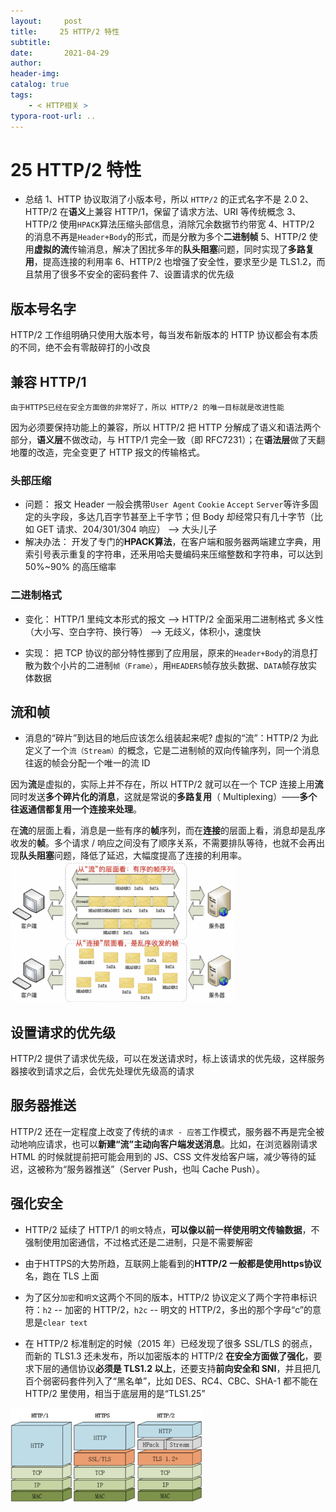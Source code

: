 ```yaml
---
layout:     post
title:     25 HTTP/2 特性
subtitle:  
date:       2021-04-29
author:     
header-img: 
catalog: true
tags:
    - < HTTP相关 >
typora-root-url: ..
---
```



# 25 HTTP/2 特性

-   总结
1、HTTP 协议取消了小版本号，所以 `HTTP/2` 的正式名字不是 2.0
2、HTTP/2 在**语义**上兼容 HTTP/1，保留了请求方法、URI 等传统概念
3、HTTP/2 使用`HPACK`算法压缩头部信息，消除冗余数据节约带宽
4、HTTP/2 的消息不再是`Header+Body`的形式，而是分散为多个**二进制帧**
5、HTTP/2 使用**虚拟的流**传输消息，解决了困扰多年的**队头阻塞**问题，同时实现了**多路复用**，提高连接的利用率
6、HTTP/2 也增强了安全性，要求至少是 TLS1.2，而且禁用了很多不安全的密码套件
7、设置请求的优先级

## 版本号名字
 HTTP/2 工作组明确只使用大版本号，每当发布新版本的 HTTP 协议都会有本质的不同，绝不会有零敲碎打的小改良

 ## 兼容 HTTP/1
    由于HTTPS已经在安全方面做的非常好了，所以 HTTP/2 的唯一目标就是改进性能

因为必须要保持功能上的兼容，所以 HTTP/2 把 HTTP 分解成了语义和语法两个部分，**语义层**不做改动，与 HTTP/1 完全一致（即 RFC7231）；在**语法层**做了天翻地覆的改造，完全变更了 HTTP 报文的传输格式。

### 头部压缩
-   问题：
报文 Header 一般会携带`User Agent` `Cookie` `Accept` `Server`等许多固定的头字段，多达几百字节甚至上千字节；但 Body 却经常只有几十字节（比如 GET 请求、204/301/304 响应） --> 大头儿子
-   解决办法：
开发了专门的**HPACK算法**，在客户端和服务器两端建立字典，用索引号表示重复的字符串，还釆用哈夫曼编码来压缩整数和字符串，可以达到 50%~90% 的高压缩率

### 二进制格式
-   变化：
HTTP/1 里纯文本形式的报文 --> HTTP/2 全面采用二进制格式
多义性（大小写、空白字符、换行等） --> 无歧义，体积小，速度快

-   实现：
把 TCP 协议的部分特性挪到了应用层，原来的`Header+Body`的消息打散为数个小片的二进制`帧（Frame）`，用`HEADERS`帧存放头数据、`DATA`帧存放实体数据


## 流和帧
-   消息的“碎片”到达目的地后应该怎么组装起来呢?
虚拟的“流”：HTTP/2 为此定义了一个`流（Stream）`的概念，它是二进制帧的双向传输序列，同一个消息往返的帧会分配一个唯一的流 ID

因为**流**是虚拟的，实际上并不存在，所以 HTTP/2 就可以在一个 TCP 连接上用**流**同时发送**多个碎片化的消息**，这就是常说的**多路复用**（ Multiplexing）——**多个往返通信都复用一个连接来处理**。

在**流**的层面上看，消息是一些有序的**帧**序列，而在**连接**的层面上看，消息却是乱序收发的**帧**。多个请求 / 响应之间没有了顺序关系，不需要排队等待，也就不会再出现**队头阻塞**问题，降低了延迟，大幅度提高了连接的利用率。
<img src="/../img/assets_2019/image-20210429140038297.png" alt="image-20210429140038297" style="zoom:35%;" />


## 设置请求的优先级
HTTP/2 提供了请求优先级，可以在发送请求时，标上该请求的优先级，这样服务器接收到请求之后，会优先处理优先级高的请求


## 服务器推送

HTTP/2 还在一定程度上改变了传统的`请求 - 应答`工作模式，服务器不再是完全被动地响应请求，也可以**新建“流”主动向客户端发送消息**。比如，在浏览器刚请求 HTML 的时候就提前把可能会用到的 JS、CSS 文件发给客户端，减少等待的延迟，这被称为“服务器推送”（Server Push，也叫 Cache Push）。

## 强化安全
-   HTTP/2 延续了 HTTP/1 的`明文`特点，**可以像以前一样使用明文传输数据**，不强制使用加密通信，不过格式还是二进制，只是不需要解密

-   由于HTTPS的大势所趋，互联网上能看到的**HTTP/2 一般都是使用https协议**名，跑在 TLS 上面

-   为了区分`加密`和`明文`这两个不同的版本，HTTP/2 协议定义了两个字符串标识符：`h2` -- 加密的 HTTP/2，`h2c` -- 明文的 HTTP/2，多出的那个字母“c”的意思是`clear text`

-   在 HTTP/2 标准制定的时候（2015 年）已经发现了很多 SSL/TLS 的弱点，而新的 TLS1.3 还未发布，所以加密版本的 HTTP/2 **在安全方面做了强化**，要求下层的通信协议**必须是 TLS1.2 以上**，还要支持**前向安全和 SNI**，并且把几百个弱密码套件列入了“黑名单”，比如 DES、RC4、CBC、SHA-1 都不能在 HTTP/2 里使用，相当于底层用的是“TLS1.25”

<img src="/../img/assets_2019/image-20210429140147039.png" alt="image-20210429140147039" style="zoom:30%;" />